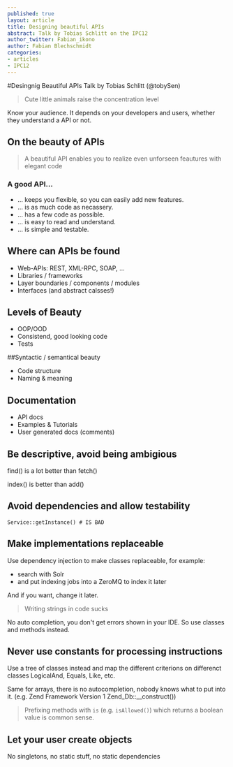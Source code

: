 ```yaml
---
published: true
layout: article
title: Designing beautiful APIs
abstract: Talk by Tobias Schlitt on the IPC12
author_twitter: Fabian_ikono
author: Fabian Blechschmidt
categories:
- articles
- IPC12
---
```


#Desingnig Beautiful APIs
Talk by Tobias Schlitt (@tobySen)

> Cute little animals raise the concentration level

Know your audience. It depends on your developers and users, whether they understand a API or not.

## On the beauty of APIs

> A beautiful API enables you to realize even unforseen feautures with elegant code

### A good API...

* ... keeps you flexible, so you can easily add new features.
* ... is as much code as necassery.
* ... has a few code as possible.
* ... is easy to read and understand.
* ... is simple and testable.

## Where can APIs be found

* Web-APIs: REST, XML-RPC, SOAP, ...
* Libraries / frameworks
* Layer boundaries / components / modules
* Interfaces (and abstract calsses!)

## Levels of Beauty

* OOP/OOD
* Consistend, good looking code
* Tests

##Syntactic / semantical beauty

* Code structure
* Naming & meaning

## Documentation
* API docs
* Examples & Tutorials
* User generated docs (comments)

## Be descriptive, avoid being ambigious

find() is a lot better than fetch()

index() is better than add()

## Avoid dependencies and allow testability

    Service::getInstance() # IS BAD
    
## Make implementations replaceable

Use dependency injection to make classes replaceable, for example:

* search with Solr
* and put indexing jobs into a ZeroMQ to index it later

And if you want, change it later.   

> Writing strings in code sucks

No auto completion, you don't get errors shown in your IDE. So use classes and methods instead.

## Never use constants for processing instructions

Use a tree of classes instead and map the different criterions on differenct classes LogicalAnd, Equals, Like, etc.

Same for arrays, there is no autocompletion, nobody knows what to put into it. (e.g. Zend Framework Version 1 Zend_Db::__construct())

> Prefixing methods with `is` (e.g. `isAllowed()`) which returns a boolean value is common sense.

## Let your user create objects

No singletons, no static stuff, no static dependencies







